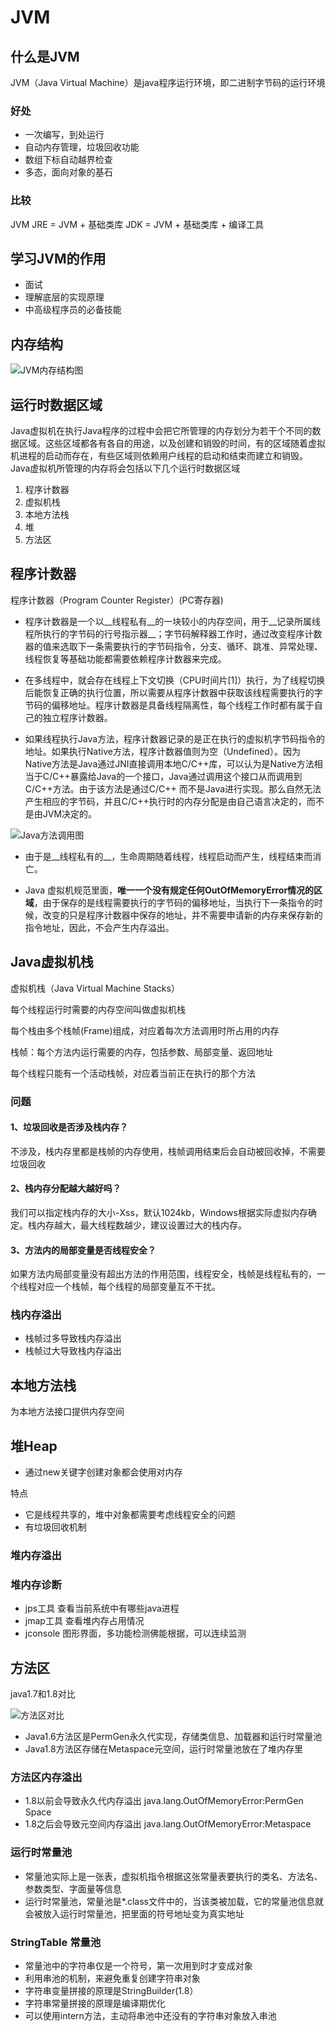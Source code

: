 # JVM

## 什么是JVM
JVM（Java Virtual Machine）是java程序运行环境，即二进制字节码的运行环境

### 好处
- 一次编写，到处运行
- 自动内存管理，垃圾回收功能
- 数组下标自动越界检查
- 多态，面向对象的基石

### 比较
JVM
JRE = JVM + 基础类库
JDK = JVM + 基础类库 + 编译工具

## 学习JVM的作用
- 面试
- 理解底层的实现原理
- 中高级程序员的必备技能


## 内存结构
![JVM内存结构图](https://github.com/chaofengliu/LovingTheCode/blob/main/Java/jvm.webp)

## 运行时数据区域
Java虚拟机在执行Java程序的过程中会把它所管理的内存划分为若干个不同的数据区域。这些区域都各有各自的用途，以及创建和销毁的时间，有的区域随着虚拟机进程的启动而存在，有些区域则依赖用户线程的启动和结束而建立和销毁。Java虚拟机所管理的内存将会包括以下几个运行时数据区域

1. 程序计数器
2. 虚拟机栈
3. 本地方法栈
4. 堆
5. 方法区

## 程序计数器
程序计数器（Program Counter Register）(PC寄存器)

- 程序计数器是一个以__线程私有__的一块较小的内存空间，用于__记录所属线程所执行的字节码的行号指示器__；字节码解释器工作时，通过改变程序计数器的值来选取下一条需要执行的字节码指令，分支、循环、跳准、异常处理、线程恢复等基础功能都需要依赖程序计数器来完成。

- 在多线程中，就会存在线程上下文切换（CPU时间片[1]）执行，为了线程切换后能恢复正确的执行位置，所以需要从程序计数器中获取该线程需要执行的字节码的偏移地址。程序计数器是具备线程隔离性，每个线程工作时都有属于自己的独立程序计数器。

- 如果线程执行Java方法，程序计数器记录的是正在执行的虚拟机字节码指令的地址。如果执行Native方法，程序计数器值则为空（Undefined）。因为 Native方法是Java通过JNI直接调用本地C/C++库，可以认为是Native方法相当于C/C++暴露给Java的一个接口，Java通过调用这个接口从而调用到C/C++方法。由于该方法是通过C/C++ 而不是Java进行实现。那么自然无法产生相应的字节码，并且C/C++执行时的内存分配是由自己语言决定的，而不是由JVM决定的。

![Java方法调用图](https://github.com/chaofengliu/LovingTheCode/blob/main/Java/14211474-6b8ee72d2818116c.webp)

- 由于是__线程私有的__，生命周期随着线程，线程启动而产生，线程结束而消亡。

- Java 虚拟机规范里面，__唯一一个没有规定任何OutOfMemoryError情况的区域__，由于保存的是线程需要执行的字节码的偏移地址，当执行下一条指令的时候，改变的只是程序计数器中保存的地址，并不需要申请新的内存来保存新的指令地址，因此，不会产生内存溢出。


## Java虚拟机栈
虚拟机栈（Java Virtual Machine Stacks）

每个线程运行时需要的内存空间叫做虚拟机栈

每个栈由多个栈帧(Frame)组成，对应着每次方法调用时所占用的内存

栈帧：每个方法内运行需要的内存，包括参数、局部变量、返回地址

每个线程只能有一个活动栈帧，对应着当前正在执行的那个方法

### 问题
#### 1、垃圾回收是否涉及栈内存？

不涉及，栈内存里都是栈帧的内存使用，栈帧调用结束后会自动被回收掉，不需要垃圾回收

#### 2、栈内存分配越大越好吗？

我们可以指定栈内存的大小-Xss，默认1024kb，Windows根据实际虚拟内存确定。栈内存越大，最大线程数越少，建议设置过大的栈内存。

#### 3、方法内的局部变量是否线程安全？

如果方法内局部变量没有超出方法的作用范围，线程安全，栈帧是线程私有的，一个线程对应一个栈帧，每个线程的局部变量互不干扰。

### 栈内存溢出

- 栈帧过多导致栈内存溢出
- 栈帧过大导致栈内存溢出

## 本地方法栈
为本地方法接口提供内存空间

## 堆Heap
- 通过new关键字创建对象都会使用对内存

特点

- 它是线程共享的，堆中对象都需要考虑线程安全的问题
- 有垃圾回收机制

### 堆内存溢出

### 堆内存诊断
- jps工具 查看当前系统中有哪些java进程
- jmap工具 查看堆内存占用情况
- jconsole 图形界面，多功能检测佛能根据，可以连续监测

## 方法区
java1.7和1.8对比

![方法区对比](https://github.com/chaofengliu/LovingTheCode/blob/main/Java/area.png)

- Java1.6方法区是PermGen永久代实现，存储类信息、加载器和运行时常量池
- Java1.8方法区存储在Metaspace元空间，运行时常量池放在了堆内存里

### 方法区内存溢出
- 1.8以前会导致永久代内存溢出
java.lang.OutOfMemoryError:PermGen Space
- 1.8之后会导致元空间内存溢出
java.lang.OutOfMemoryError:Metaspace

### 运行时常量池
- 常量池实际上是一张表，虚拟机指令根据这张常量表要执行的类名、方法名、参数类型、字面量等信息
- 运行时常量池，常量池是*.class文件中的，当该类被加载，它的常量池信息就会被放入运行时常量池，把里面的符号地址变为真实地址

### StringTable 常量池
- 常量池中的字符串仅是一个符号，第一次用到时才变成对象
- 利用串池的机制，来避免重复创建字符串对象
- 字符串变量拼接的原理是StringBuilder(1.8）
- 字符串常量拼接的原理是编译期优化
- 可以使用intern方法，主动将串池中还没有的字符串对象放入串池




 